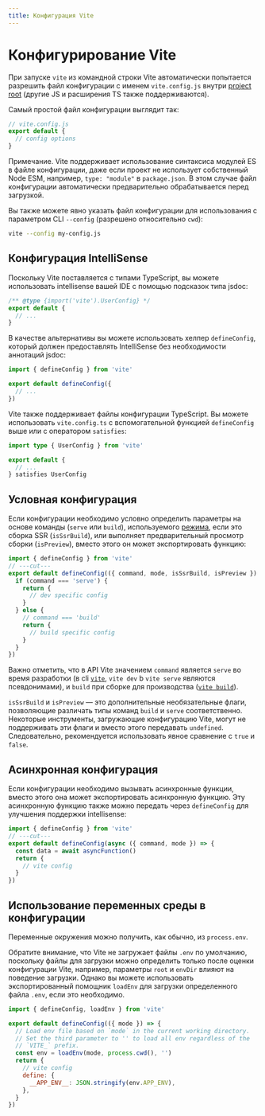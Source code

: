 ```yaml
---
title: Конфигурация Vite
---
```


# Конфигурирование Vite

При запуске `vite` из командной строки Vite автоматически попытается разрешить файл конфигурации с именем `vite.config.js` внутри [project root](/guide/#index-html-and-project-root) (другие JS и расширения TS также поддерживаются).

Самый простой файл конфигурации выглядит так:

```js
// vite.config.js
export default {
  // config options
}
```

Примечание. Vite поддерживает использование синтаксиса модулей ES в файле конфигурации, даже если проект не использует собственный Node ESM, например, `type: "module"` в `package.json`. В этом случае файл конфигурации автоматически предварительно обрабатывается перед загрузкой.

Вы также можете явно указать файл конфигурации для использования с параметром CLI `--config` (разрешено относительно `cwd`):

```bash
vite --config my-config.js
```

## Конфигурация IntelliSense

Поскольку Vite поставляется с типами TypeScript, вы можете использовать intellisense вашей IDE с помощью подсказок типа jsdoc:

```js
/** @type {import('vite').UserConfig} */
export default {
  // ...
}
```

В качестве альтернативы вы можете использовать хелпер `defineConfig`, который должен предоставлять IntelliSense без необходимости аннотаций jsdoc:

```js
import { defineConfig } from 'vite'

export default defineConfig({
  // ...
})
```

Vite также поддерживает файлы конфигурации TypeScript. Вы можете использовать `vite.config.ts` с вспомогательной функцией `defineConfig` выше или с оператором `satisfies`:

```ts
import type { UserConfig } from 'vite'

export default {
  // ...
} satisfies UserConfig
```

## Условная конфигурация

Если конфигурации необходимо условно определить параметры на основе команды (`serve` или `build`), используемого [режима](/guide/env-and-mode), если это сборка SSR (`isSsrBuild`), или выполняет предварительный просмотр сборки (`isPreview`), вместо этого он может экспортировать функцию:

```js twoslash
import { defineConfig } from 'vite'
// ---cut---
export default defineConfig(({ command, mode, isSsrBuild, isPreview }) => {
  if (command === 'serve') {
    return {
      // dev specific config
    }
  } else {
    // command === 'build'
    return {
      // build specific config
    }
  }
})
```

Важно отметить, что в API Vite значением `command` является `serve` во время разработки (в cli [`vite`](/guide/cli#vite), `vite dev` b `vite serve` являются псевдонимами), и `build` при сборке для производства ([`vite build`](/guide/cli#vite-build)).

`isSsrBuild` и `isPreview` — это дополнительные необязательные флаги, позволяющие различать типы команд `build` и `serve` соответственно. Некоторые инструменты, загружающие конфигурацию Vite, могут не поддерживать эти флаги и вместо этого передавать `undefined`. Следовательно, рекомендуется использовать явное сравнение с `true` и `false`.

## Асинхронная конфигурация

Если конфигурации необходимо вызывать асинхронные функции, вместо этого она может экспортировать асинхронную функцию. Эту асинхронную функцию также можно передать через `defineConfig` для улучшения поддержки intellisense:

```js twoslash
import { defineConfig } from 'vite'
// ---cut---
export default defineConfig(async ({ command, mode }) => {
  const data = await asyncFunction()
  return {
    // vite config
  }
})
```

## Использование переменных среды в конфигурации

Переменные окружения можно получить, как обычно, из `process.env`.

Обратите внимание, что Vite не загружает файлы `.env` по умолчанию, поскольку файлы для загрузки можно определить только после оценки конфигурации Vite, например, параметры `root` и `envDir` влияют на поведение загрузки. Однако вы можете использовать экспортированный помощник `loadEnv` для загрузки определенного файла `.env`, если это необходимо.

```js twoslash
import { defineConfig, loadEnv } from 'vite'

export default defineConfig(({ mode }) => {
  // Load env file based on `mode` in the current working directory.
  // Set the third parameter to '' to load all env regardless of the
  // `VITE_` prefix.
  const env = loadEnv(mode, process.cwd(), '')
  return {
    // vite config
    define: {
      __APP_ENV__: JSON.stringify(env.APP_ENV),
    },
  }
})
```
